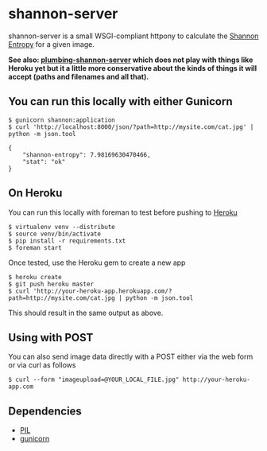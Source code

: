 shannon-server
===

shannon-server is a small WSGI-compliant httpony to calculate the [Shannon Entropy](http://en.wikipedia.org/wiki/Entropy_%28information_theory%29) for a given image.

**See also: [plumbing-shannon-server](https://github.com/cooperhewitt/plumbing-shannon-server) which does not play with things like Heroku yet but it a little more conservative about the kinds of things it will accept (paths and filenames and all that).**

You can run this locally with either Gunicorn
--

	$ gunicorn shannon:application
	$ curl 'http://localhost:8000/json/?path=http://mysite.com/cat.jpg' | python -m json.tool
		
	{
	    "shannon-entropy": 7.98169630470466, 
	    "stat": "ok"
	}
	
On Heroku
--

You can run this locally with foreman to test before pushing to [Heroku](http://heroku.com)

	$ virtualenv venv --distribute
	$ source venv/bin/activate
	$ pip install -r requirements.txt
	$ foreman start
	
Once tested, use the Heroku gem to create a new app

	$ heroku create
	$ git push heroku master
	$ curl 'http://your-heroku-app.herokuapp.com/?path=http://mysite.com/cat.jpg | python -m json.tool
	
This should result in the same output as above.

Using with POST
--

You can also send image data directly with a POST either via the web form or via curl as follows

	$ curl --form "imageupload=@YOUR_LOCAL_FILE.jpg" http://your-heroku-app.com

Dependencies
--

* [PIL](http://www.pythonware.com/products/pil/)
* [gunicorn](http://www.gunicorn.org/)
	
	


